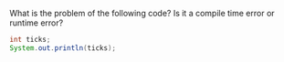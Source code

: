 What is the problem of the following code? Is it a compile time error or runtime error?

```java
int ticks;
System.out.println(ticks);
```